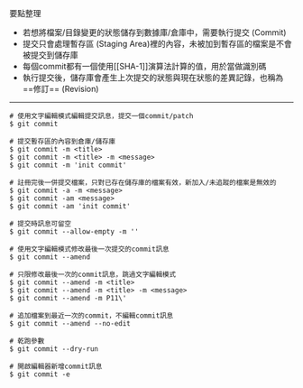 要點整理
- 若想將檔案/目錄變更的狀態儲存到數據庫/倉庫中，需要執行提交 (Commit)
- 提交只會處理暫存區 (Staging Area)裡的內容，未被加到暫存區的檔案是不會被提交到儲存庫
- 每個commit都有一個使用[[SHA-1]]演算法計算的值，用於當做識別碼
- 執行提交後，儲存庫會產生上次提交的狀態與現在狀態的差異記錄，也稱為==修訂== (Revision)

---

```
# 使用文字編輯模式編輯提交訊息，提交一個commit/patch
$ git commit
```

```
# 提交暫存區的內容到倉庫/儲存庫
$ git commit -m <title>
$ git commit -m <title> -m <message>
$ git commit -m 'init commit'
```

```
# 註冊完後一併提交檔案，只對已存在儲存庫的檔案有效，新加入/未追蹤的檔案是無效的
$ git commit -a -m <message>
$ git commit -am <message>
$ git commit -am 'init commit'
```

```
# 提交時訊息可留空
$ git commit --allow-empty -m ''
```

```
# 使用文字編輯模式修改最後一次提交的commit訊息
$ git commit --amend

# 只限修改最後一次的commit訊息，跳過文字編輯模式
$ git commit --amend -m <title>
$ git commit --amend -m <title> -m <message>
$ git commit --amend -m P11\'
```

```
# 追加檔案到最近一次的commit，不編輯commit訊息
$ git commit --amend --no-edit
```

```
# 乾跑參數
$ git commit --dry-run
```

```
# 開啟編輯器新增commit訊息
$ git commit -e
```